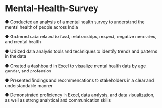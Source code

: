 # Mental-Health-Survey
● Conducted an analysis of a mental health survey to understand the mental health of people across India 

● Gathered data related to food, relationships, respect, negative memories, and mental health

● Utilized data analysis tools and techniques to identify trends and patterns in the data

● Created a dashboard in Excel to visualize mental health data by age, gender, and profession

● Presented findings and recommendations to stakeholders in a clear and understandable manner

● Demonstrated proficiency in Excel, data analysis, and data visualization, as well as strong analytical and communication skills
